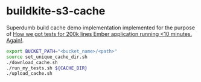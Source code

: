 # buildkite-s3-cache
Superdumb build cache demo implementation implemented for the purpose of [How we got tests for 200k lines Ember application running <10 minutes. Again!](https://medium.com/@mariokostelac/how-we-got-tests-for-200k-lines-ember-application-running-10-minutes-again-1fa7a4c5af2f#.m9i2j0m75).

```bash
export BUCKET_PATH="<bucket_name>/<path>"
source set_unique_cache_dir.sh
./download_cache.sh
./run_my_tests.sh ${CACHE_DIR}
./upload_cache.sh
```
